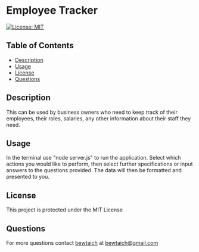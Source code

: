 # Employee Tracker
[![License: MIT](https://img.shields.io/badge/License-MIT-blue.svg)](https://opensource.org/licenses/MIT)

## Table of Contents

- [Description](#description)
- [Usage](#usage)
- [License](#license)
- [Questions](#questions)
  
## Description

This can be used by business owners who need to keep track
of their employees, their roles, salaries, any other information about their staff they need.

## Usage

In the terminal use "node server.js" to run the application. Select which actions you would like to perform,
then select further specifications or input answers to the questions provided. The data will then be
formatted and presented to you.

## License

This project is protected under the MIT License

## Questions

For more questions contact [bewtaich](https://github.com/bewtaich) at <bewtaich@gmail.com>
